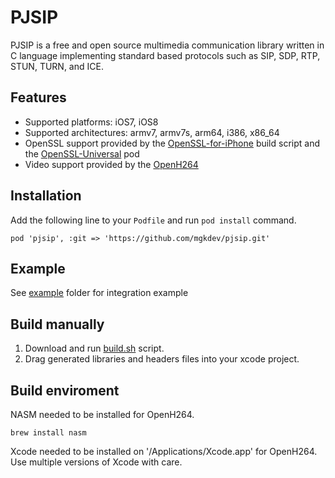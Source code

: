 
# PJSIP

PJSIP is a free and open source multimedia communication library written in C language implementing standard based protocols such as SIP, SDP, RTP, STUN, TURN, and ICE.

## Features

- Supported platforms: iOS7, iOS8
- Supported architectures: armv7, armv7s, arm64, i386, x86_64
- OpenSSL support provided by the [OpenSSL-for-iPhone](https://github.com/x2on/OpenSSL-for-iPhone) build script and the [OpenSSL-Universal](https://github.com/krzyzanowskim/OpenSSL) pod
- Video support provided by the [OpenH264](https://github.com/cisco/openh264)

## Installation

Add the following line to your `Podfile` and run `pod install` command.

```
pod 'pjsip', :git => 'https://github.com/mgkdev/pjsip.git'
```

## Example

See [example](example/ipjsystest) folder for integration example

## Build manually

1. Download and run [build.sh](build.sh) script.
2. Drag generated libraries and headers files into your xcode project.

## Build enviroment

NASM needed to be installed for OpenH264.

```
brew install nasm
```

Xcode needed to be installed on '/Applications/Xcode.app' for OpenH264.
Use multiple versions of Xcode with care.
